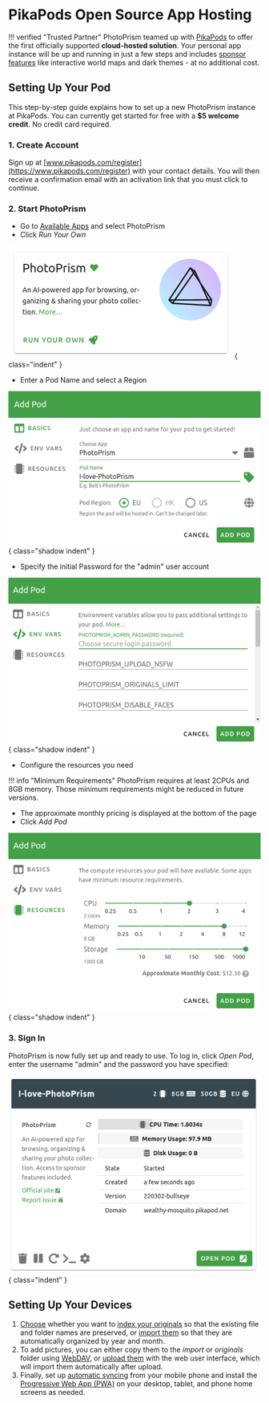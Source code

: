 # **PikaPods** Open Source App Hosting

!!! verified "Trusted Partner"
    PhotoPrism teamed up with [PikaPods](https://www.pikapods.com/) to offer the first officially supported **cloud-hosted solution**. Your personal app instance will be up and running in just a few steps and includes [sponsor features](https://photoprism.app/membership) like interactive world maps and dark themes - at no additional cost.

## Setting Up Your Pod

This step-by-step guide explains how to set up a new PhotoPrism instance at PikaPods. You can currently get started for free with a **$5 welcome credit**. No credit card required.

### 1. Create Account

Sign up at [www.pikapods.com/register](https://www.pikapods.com/register) with your contact details.
You will then receive a confirmation email with an activation link that you must click to continue.

### 2. Start PhotoPrism

- Go to [Available Apps](https://www.pikapods.com/apps) and select PhotoPrism 
- Click *Run Your Own*

![Screenshot](img/pikapods-appstore.png){ class="indent" }

- Enter a Pod Name and select a Region

![Screenshot](img/pikapods-step-1.png){ class="shadow indent" }

- Specify the initial Password for the "admin" user account

![Screenshot](img/pikapods-step-2.png){ class="shadow indent" }

- Configure the resources you need
  

!!! info "Minimum Requirements"
    PhotoPrism requires at least 2CPUs and 8GB memory. Those minimum requirements might be reduced in future versions.

- The approximate monthly pricing is displayed at the bottom of the page
- Click *Add Pod*

![Screenshot](img/pikapods-step-3.png){ class="shadow indent" }

### 3. Sign In

PhotoPrism is now fully set up and ready to use. To log in, click *Open Pod*, enter the username "admin" and the password you have specified:

![Screenshot](img/pikapods-overview.png){ class="indent" }

## Setting Up Your Devices

1. [Choose](../../user-guide/library/index.md) whether you want to [index your originals](../../user-guide/library/originals.md) so that the existing file and folder names are preserved, or [import them](../../user-guide/library/import.md) so that they are automatically organized by year and month.
2. To add pictures, you can either copy them to the *import* or *originals* folder using [WebDAV](../../user-guide/sync/webdav.md), or [upload them](../../user-guide/library/upload.md) with the web user interface, which will import them automatically after upload.
3. Finally, set up [automatic syncing](../../user-guide/sync/mobile-devices.md) from your mobile phone and install the [Progressive Web App (PWA)](../../user-guide/pwa.md) on your desktop, tablet, and phone home screens as needed.
